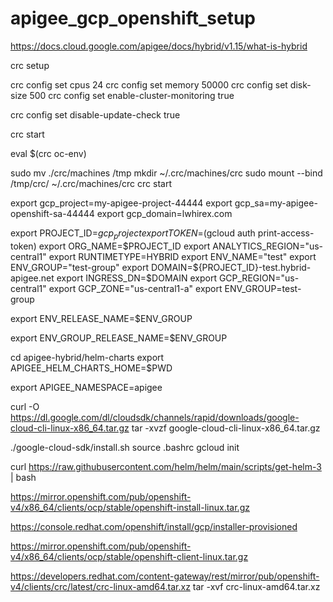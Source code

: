 # apigee_gcp_openshift_setup

https://docs.cloud.google.com/apigee/docs/hybrid/v1.15/what-is-hybrid


crc setup

crc config set cpus 24
crc config set memory 50000
crc config set disk-size 500
crc config set enable-cluster-monitoring true

crc config set disable-update-check true

crc start

eval $(crc oc-env)

sudo mv ./crc/machines /tmp
mkdir ~/.crc/machines/crc
sudo mount --bind  /tmp/crc/  ~/.crc/machines/crc
crc start












export gcp_project=my-apigee-project-44444
export gcp_sa=my-apigee-openshift-sa-44444
export gcp_domain=lwhirex.com

export PROJECT_ID=$gcp_project
export TOKEN=$(gcloud auth print-access-token)
export ORG_NAME=$PROJECT_ID
export ANALYTICS_REGION="us-central1"
export RUNTIMETYPE=HYBRID
export ENV_NAME="test"
export ENV_GROUP="test-group"
export DOMAIN=${PROJECT_ID}-test.hybrid-apigee.net
export INGRESS_DN=$DOMAIN
export GCP_REGION="us-central1"
export GCP_ZONE="us-central1-a"
export ENV_GROUP=test-group

export ENV_RELEASE_NAME=$ENV_GROUP

export ENV_GROUP_RELEASE_NAME=$ENV_GROUP


cd apigee-hybrid/helm-charts
export APIGEE_HELM_CHARTS_HOME=$PWD


export APIGEE_NAMESPACE=apigee


curl -O https://dl.google.com/dl/cloudsdk/channels/rapid/downloads/google-cloud-cli-linux-x86_64.tar.gz
tar -xvzf google-cloud-cli-linux-x86_64.tar.gz

./google-cloud-sdk/install.sh
source  .bashrc
gcloud init


curl https://raw.githubusercontent.com/helm/helm/main/scripts/get-helm-3 | bash

https://mirror.openshift.com/pub/openshift-v4/x86_64/clients/ocp/stable/openshift-install-linux.tar.gz

https://console.redhat.com/openshift/install/gcp/installer-provisioned

https://mirror.openshift.com/pub/openshift-v4/x86_64/clients/ocp/stable/openshift-client-linux.tar.gz


https://developers.redhat.com/content-gateway/rest/mirror/pub/openshift-v4/clients/crc/latest/crc-linux-amd64.tar.xz
tar -xvf crc-linux-amd64.tar.xz








